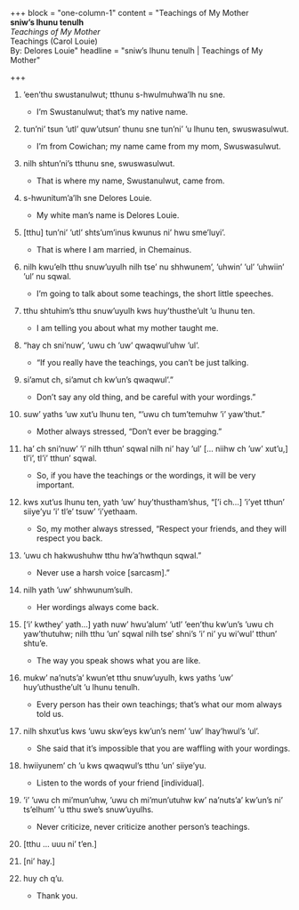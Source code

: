 +++
block = "one-column-1"
content = "Teachings of My Mother<br><strong>sniw’s lhunu tenulh<br></strong><em>Teachings of My Mother<br></em>Teachings (Carol Louie)<br>By: Delores Louie"
headline = "sniw’s lhunu tenulh | Teachings of My Mother"

+++
1. 	’een’thu swustanulwut; tthunu s-hwulmuhwa’lh nu sne.
	* I’m Swustanulwut; that’s my native name.

1. 	tun’ni’ tsun ’utl’ quw’utsun’ thunu sne tun’ni’ ’u lhunu ten, swuswasulwut. 
	* I’m from Cowichan; my name came from my mom, Swuswasulwut.

1. 	nilh shtun’ni’s tthunu sne, swuswasulwut. 
	* That is where my name, Swustanulwut, came from. 

1. 	s-hwunitum’a’lh sne Delores Louie.
	* My white man’s name is Delores Louie.

1. 	[tthu] tun’ni’ ’utl’ shts’um’inus kwunus ni’ hwu sme’luyi’. 
	* That is where I am married, in Chemainus.

1. 	nilh kwu’elh tthu snuw’uyulh nilh tse’ nu shhwunem’, ’uhwin’ ’ul’ ’uhwiin’ ’ul’ nu sqwal. 
	* I’m going to talk about some teachings, the short little speeches.

1. 	tthu shtuhim’s tthu snuw’uyulh kws huy’thusthe’ult ’u lhunu ten.
	* I am telling you about what my mother taught me.

1. 	“hay ch sni’nuw’, ’uwu ch ’uw’ qwaqwul’uhw ’ul’.
	* “If you really have the teachings, you can’t be just talking.

1. 	si’amut ch, si’amut ch kw’un’s qwaqwul’.” 
	* Don’t say any old thing, and be careful with your wordings.”

1. 	suw’ yaths ’uw xut’u lhunu ten, “’uwu ch tum’temuhw ’i’ yaw’thut.” 
	* Mother always stressed, “Don’t ever be bragging.”

1. 	ha’ ch sni’nuw’ ’i’ nilh tthun’ sqwal nilh ni’ hay ’ul’ [… niihw ch ’uw’ xut’u,] tl’i’, tl’i’ tthun’ sqwal. 
	* So, if you have the teachings or the wordings, it will be very important.

1. 	kws xut’us lhunu ten, yath ’uw’ huy’thustham’shus, “[’i ch…] ’i’yet tthun’ siiye’yu ’i’ tl’e’ tsuw’ ’i’yethaam. 
	* So, my mother always stressed, “Respect your friends, and they will respect you back.

1. 	’uwu ch hakwushuhw tthu hw’a’hwthqun sqwal.”
	* Never use a harsh voice [sarcasm].”

1. 	nilh yath ’uw’ shhwunum’sulh. 
	* Her wordings always come back.

1. 	[’i’ kwthey’ yath…] yath nuw’ hwu’alum’ ’utl’ ’een’thu kw’un’s ’uwu ch yaw’thutuhw; nilh tthu ’un’ sqwal nilh tse’ shni’s ’i’ ni’ yu wi’wul’ tthun’ shtu’e.
	* The way you speak shows what you are like.

1. 	mukw’ na’nuts’a’ kwun’et tthu snuw’uyulh, kws yaths ’uw’ huy’uthusthe’ult ’u lhunu tenulh.
	* Every person has their own teachings; that’s what our mom always told us.

1. 	nilh shxut’us kws ’uwu skw’eys kw’un’s nem’ ’uw’ lhay’hwul’s ’ul’. 
	* She said that it’s impossible that you are waffling with your wordings.

1. 	hwiiyunem’ ch ’u kws qwaqwul’s tthu ’un’ siiye’yu. 
	* Listen to the words of your friend [individual].

1. 	’i’ ’uwu ch mi’mun’uhw, ’uwu ch mi’mun’utuhw kw’ na’nuts’a’ kw’un’s ni’ ts’elhum’ ’u tthu swe’s snuw’uyulhs.  
	* Never criticize, never criticize another person’s teachings.

1. 	[tthu … uuu ni’ t’en.]

1. 	[ni’ hay.]

1. 	huy ch q’u.
	* Thank you.
